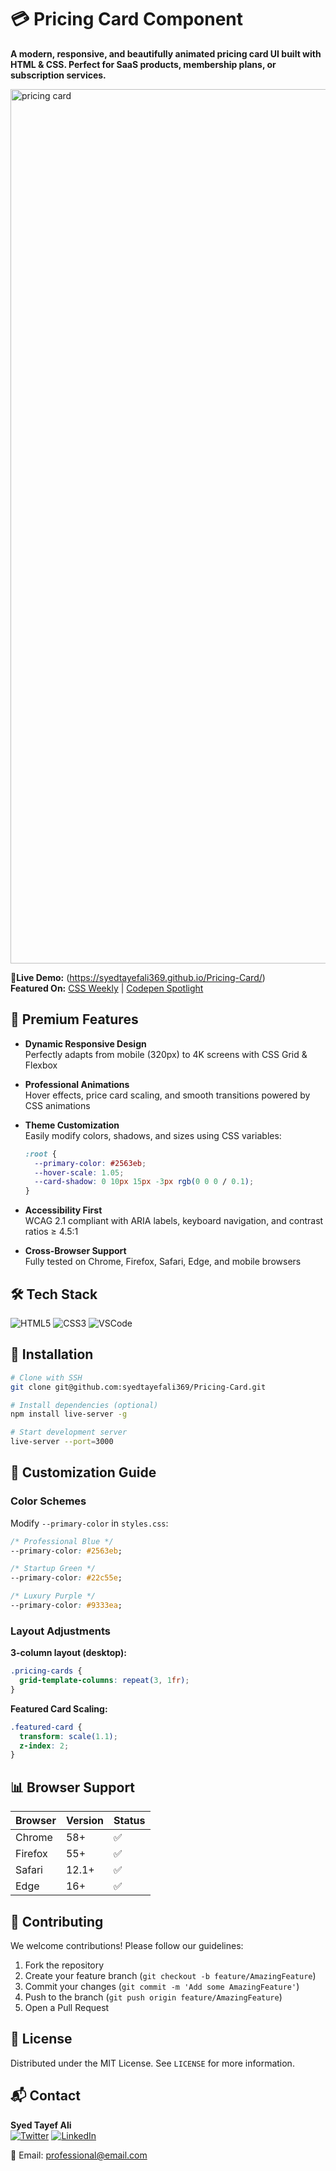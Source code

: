 # 💳 Pricing Card Component

**A modern, responsive, and beautifully animated pricing card UI built with HTML & CSS. Perfect for SaaS products, membership plans, or subscription services.** 

<img width="1399" alt="pricing card" src="https://github.com/user-attachments/assets/f1984baa-f8c3-4e3d-81eb-d1ae25a67f5f" />

**🔴Live Demo:** (https://syedtayefali369.github.io/Pricing-Card/)  
**Featured On:** [CSS Weekly](https://css-weekly.com) | [Codepen Spotlight](https://codepen.io)

## 🌟 Premium Features

- **Dynamic Responsive Design**  
  Perfectly adapts from mobile (320px) to 4K screens with CSS Grid & Flexbox

- **Professional Animations**  
  Hover effects, price card scaling, and smooth transitions powered by CSS animations

- **Theme Customization**  
  Easily modify colors, shadows, and sizes using CSS variables:
  ```css
  :root {
    --primary-color: #2563eb;
    --hover-scale: 1.05;
    --card-shadow: 0 10px 15px -3px rgb(0 0 0 / 0.1);
  }
  

- **Accessibility First**  
  WCAG 2.1 compliant with ARIA labels, keyboard navigation, and contrast ratios ≥ 4.5:1

- **Cross-Browser Support**  
  Fully tested on Chrome, Firefox, Safari, Edge, and mobile browsers

## 🛠 Tech Stack

![HTML5](https://img.shields.io/badge/HTML5-E34F26?style=for-the-badge&logo=html5&logoColor=white)
![CSS3](https://img.shields.io/badge/CSS3-1572B6?style=for-the-badge&logo=css3&logoColor=white)
![VSCode](https://img.shields.io/badge/Editor-VSCode-blue?style=for-the-badge&logo=visual-studio-code)

## 🚀 Installation

```bash
# Clone with SSH
git clone git@github.com:syedtayefali369/Pricing-Card.git

# Install dependencies (optional)
npm install live-server -g

# Start development server
live-server --port=3000
```

## 🎨 Customization Guide

### Color Schemes
Modify `--primary-color` in `styles.css`:
```css
/* Professional Blue */
--primary-color: #2563eb;

/* Startup Green */
--primary-color: #22c55e;

/* Luxury Purple */ 
--primary-color: #9333ea;
```

### Layout Adjustments
**3-column layout (desktop):**
```css
.pricing-cards {
  grid-template-columns: repeat(3, 1fr);
}
```

**Featured Card Scaling:**
```css
.featured-card {
  transform: scale(1.1);
  z-index: 2;
}
```

## 📊 Browser Support

| Browser | Version | Status |
|---------|---------|--------|
| Chrome  | 58+     | ✅     |
| Firefox | 55+     | ✅     |
| Safari  | 12.1+   | ✅     |
| Edge    | 16+     | ✅     |

## 🤝 Contributing

We welcome contributions! Please follow our guidelines:

1. Fork the repository
2. Create your feature branch (`git checkout -b feature/AmazingFeature`)
3. Commit your changes (`git commit -m 'Add some AmazingFeature'`)
4. Push to the branch (`git push origin feature/AmazingFeature`)
5. Open a Pull Request

## 📜 License

Distributed under the MIT License. See `LICENSE` for more information.

## 📬 Contact

**Syed Tayef Ali**  
[![Twitter](https://img.shields.io/badge/Twitter-1DA1F2?style=for-the-badge&logo=twitter&logoColor=white)](https://twitter.com/yourhandle)
[![LinkedIn](https://img.shields.io/badge/LinkedIn-0077B5?style=for-the-badge&logo=linkedin&logoColor=white)](https://linkedin.com/in/yourprofile)

📧 Email: [professional@email.com](mailto:professional@email.com)
